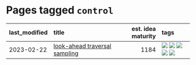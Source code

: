 # Pages tagged `control`

|last_modified|title|est. idea maturity|tags
|:---|:---|---:|:---|
|2023-02-22|[look-ahead traversal sampling](../look-ahead-traversal-sampling.md)|1184|[![](https://img.shields.io/badge/tag-MCMC-e9b626)](../tags/MCMC.md) [![](https://img.shields.io/badge/tag-animation-a9524c)](../tags/animation.md) [![](https://img.shields.io/badge/tag-control-1614f8)](../tags/control.md) [![](https://img.shields.io/badge/tag-experimental-6a156e)](../tags/experimental.md) [![](https://img.shields.io/badge/tag-image_generation-aa21fc)](../tags/image_generation.md)|